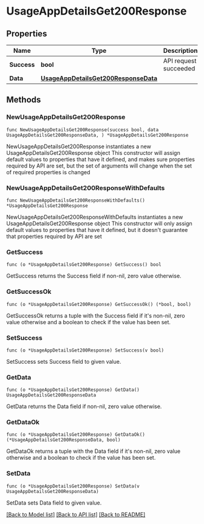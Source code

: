 # UsageAppDetailsGet200Response

## Properties

Name | Type | Description | Notes
------------ | ------------- | ------------- | -------------
**Success** | **bool** | API request succeeded | 
**Data** | [**UsageAppDetailsGet200ResponseData**](UsageAppDetailsGet200ResponseData.md) |  | 

## Methods

### NewUsageAppDetailsGet200Response

`func NewUsageAppDetailsGet200Response(success bool, data UsageAppDetailsGet200ResponseData, ) *UsageAppDetailsGet200Response`

NewUsageAppDetailsGet200Response instantiates a new UsageAppDetailsGet200Response object
This constructor will assign default values to properties that have it defined,
and makes sure properties required by API are set, but the set of arguments
will change when the set of required properties is changed

### NewUsageAppDetailsGet200ResponseWithDefaults

`func NewUsageAppDetailsGet200ResponseWithDefaults() *UsageAppDetailsGet200Response`

NewUsageAppDetailsGet200ResponseWithDefaults instantiates a new UsageAppDetailsGet200Response object
This constructor will only assign default values to properties that have it defined,
but it doesn't guarantee that properties required by API are set

### GetSuccess

`func (o *UsageAppDetailsGet200Response) GetSuccess() bool`

GetSuccess returns the Success field if non-nil, zero value otherwise.

### GetSuccessOk

`func (o *UsageAppDetailsGet200Response) GetSuccessOk() (*bool, bool)`

GetSuccessOk returns a tuple with the Success field if it's non-nil, zero value otherwise
and a boolean to check if the value has been set.

### SetSuccess

`func (o *UsageAppDetailsGet200Response) SetSuccess(v bool)`

SetSuccess sets Success field to given value.


### GetData

`func (o *UsageAppDetailsGet200Response) GetData() UsageAppDetailsGet200ResponseData`

GetData returns the Data field if non-nil, zero value otherwise.

### GetDataOk

`func (o *UsageAppDetailsGet200Response) GetDataOk() (*UsageAppDetailsGet200ResponseData, bool)`

GetDataOk returns a tuple with the Data field if it's non-nil, zero value otherwise
and a boolean to check if the value has been set.

### SetData

`func (o *UsageAppDetailsGet200Response) SetData(v UsageAppDetailsGet200ResponseData)`

SetData sets Data field to given value.



[[Back to Model list]](../README.md#documentation-for-models) [[Back to API list]](../README.md#documentation-for-api-endpoints) [[Back to README]](../README.md)


